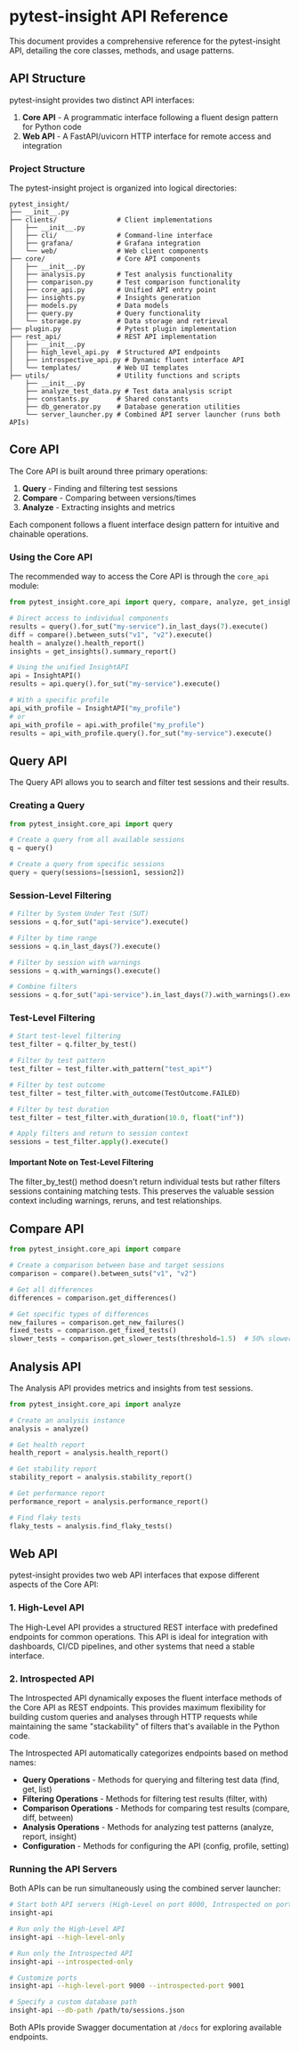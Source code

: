 # pytest-insight API Reference

This document provides a comprehensive reference for the pytest-insight API, detailing the core classes, methods, and usage patterns.

## API Structure

pytest-insight provides two distinct API interfaces:

1. **Core API** - A programmatic interface following a fluent design pattern for Python code
2. **Web API** - A FastAPI/uvicorn HTTP interface for remote access and integration

### Project Structure

The pytest-insight project is organized into logical directories:

```
pytest_insight/
├── __init__.py
├── clients/               # Client implementations
│   ├── __init__.py
│   ├── cli/               # Command-line interface
│   ├── grafana/           # Grafana integration
│   └── web/               # Web client components
├── core/                  # Core API components
│   ├── __init__.py
│   ├── analysis.py        # Test analysis functionality
│   ├── comparison.py      # Test comparison functionality
│   ├── core_api.py        # Unified API entry point
│   ├── insights.py        # Insights generation
│   ├── models.py          # Data models
│   ├── query.py           # Query functionality
│   └── storage.py         # Data storage and retrieval
├── plugin.py              # Pytest plugin implementation
├── rest_api/              # REST API implementation
│   ├── __init__.py
│   ├── high_level_api.py  # Structured API endpoints
│   ├── introspective_api.py # Dynamic fluent interface API
│   └── templates/         # Web UI templates
├── utils/                 # Utility functions and scripts
    ├── __init__.py
    ├── analyze_test_data.py # Test data analysis script
    ├── constants.py       # Shared constants
    ├── db_generator.py    # Database generation utilities
    └── server_launcher.py # Combined API server launcher (runs both APIs)
```

## Core API

The Core API is built around three primary operations:

1. **Query** - Finding and filtering test sessions
2. **Compare** - Comparing between versions/times
3. **Analyze** - Extracting insights and metrics

Each component follows a fluent interface design pattern for intuitive and chainable operations.

### Using the Core API

The recommended way to access the Core API is through the `core_api` module:

```python
from pytest_insight.core_api import query, compare, analyze, get_insights, InsightAPI

# Direct access to individual components
results = query().for_sut("my-service").in_last_days(7).execute()
diff = compare().between_suts("v1", "v2").execute()
health = analyze().health_report()
insights = get_insights().summary_report()

# Using the unified InsightAPI
api = InsightAPI()
results = api.query().for_sut("my-service").execute()

# With a specific profile
api_with_profile = InsightAPI("my_profile")
# or
api_with_profile = api.with_profile("my_profile")
results = api_with_profile.query().for_sut("my-service").execute()
```

## Query API

The Query API allows you to search and filter test sessions and their results.

### Creating a Query

```python
from pytest_insight.core_api import query

# Create a query from all available sessions
q = query()

# Create a query from specific sessions
query = query(sessions=[session1, session2])
```

### Session-Level Filtering

```python
# Filter by System Under Test (SUT)
sessions = q.for_sut("api-service").execute()

# Filter by time range
sessions = q.in_last_days(7).execute()

# Filter by session with warnings
sessions = q.with_warnings().execute()

# Combine filters
sessions = q.for_sut("api-service").in_last_days(7).with_warnings().execute()
```

### Test-Level Filtering

```python
# Start test-level filtering
test_filter = q.filter_by_test()

# Filter by test pattern
test_filter = test_filter.with_pattern("test_api*")

# Filter by test outcome
test_filter = test_filter.with_outcome(TestOutcome.FAILED)

# Filter by test duration
test_filter = test_filter.with_duration(10.0, float("inf"))

# Apply filters and return to session context
sessions = test_filter.apply().execute()
```

#### Important Note on Test-Level Filtering
The filter_by_test() method doesn't return individual tests but rather filters sessions containing matching tests. This preserves the valuable session context including warnings, reruns, and test relationships.

## Compare API
```python
from pytest_insight.core_api import compare

# Create a comparison between base and target sessions
comparison = compare().between_suts("v1", "v2")

# Get all differences
differences = comparison.get_differences()

# Get specific types of differences
new_failures = comparison.get_new_failures()
fixed_tests = comparison.get_fixed_tests()
slower_tests = comparison.get_slower_tests(threshold=1.5)  # 50% slower
```

## Analysis API
The Analysis API provides metrics and insights from test sessions.
```python
from pytest_insight.core_api import analyze

# Create an analysis instance
analysis = analyze()

# Get health report
health_report = analysis.health_report()

# Get stability report
stability_report = analysis.stability_report()

# Get performance report
performance_report = analysis.performance_report()

# Find flaky tests
flaky_tests = analysis.find_flaky_tests()
```

## Web API

pytest-insight provides two web API interfaces that expose different aspects of the Core API:

### 1. High-Level API

The High-Level API provides a structured REST interface with predefined endpoints for common operations. This API is ideal for integration with dashboards, CI/CD pipelines, and other systems that need a stable interface.

### 2. Introspected API

The Introspected API dynamically exposes the fluent interface methods of the Core API as REST endpoints. This provides maximum flexibility for building custom queries and analyses through HTTP requests while maintaining the same "stackability" of filters that's available in the Python code.

The Introspected API automatically categorizes endpoints based on method names:
- **Query Operations** - Methods for querying and filtering test data (find, get, list)
- **Filtering Operations** - Methods for filtering test results (filter, with)
- **Comparison Operations** - Methods for comparing test results (compare, diff, between)
- **Analysis Operations** - Methods for analyzing test patterns (analyze, report, insight)
- **Configuration** - Methods for configuring the API (config, profile, setting)

### Running the API Servers

Both APIs can be run simultaneously using the combined server launcher:

```bash
# Start both API servers (High-Level on port 8000, Introspected on port 8001)
insight-api

# Run only the High-Level API
insight-api --high-level-only

# Run only the Introspected API
insight-api --introspected-only

# Customize ports
insight-api --high-level-port 9000 --introspected-port 9001

# Specify a custom database path
insight-api --db-path /path/to/sessions.json
```

Both APIs provide Swagger documentation at `/docs` for exploring available endpoints.
